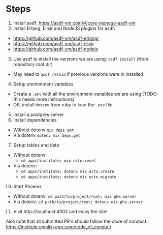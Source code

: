 # Steps

1. Install asdf: https://asdf-vm.com/#/core-manage-asdf-vm
2. Install Erlang, Elixir and NodeJS plugins for asdf: 
  - https://github.com/asdf-vm/asdf-erlang/
  - https://github.com/asdf-vm/asdf-elixir
  - https://github.com/asdf-vm/asdf-nodejs
3. Use asdf to install the versions we are using: `asdf install` (from repository root dir)
  - May need to `asdf reshim` if previous versions were in installed
4. Setup environment variables
  - Create a `.env` with all the environment variables we are using (TODO: this needs more instructions)
  - OR, install `dotenv` from ruby to load the `.env` file
5. Install a postgres server
6. Install dependencies
  - Without dotenv `mix deps.get`
  - Via dotenv `dotenv mix deps.get`
7. Setup tables and data
  - Without dotenv:
    - `cd apps/institute; mix ecto.reset`
  - Via dotenv:
    - `cd apps/institute; dotenv mix ecto.create`
    -  `cd apps/institute; dotenv mix ecto.migrate`
10. Start Phoenix
  - Without dotenv: `cd path/to/project/root; mix phx.server`
  - Via dotenv: `cd path/to/project/root; dotenv mix phx.server`
11. Visit http://localhost:4002 and enjoy the site!

Also note that all submitted PR's should follow the code of conduct: https://institute.gigalixirapp.com/code_of_conduct

